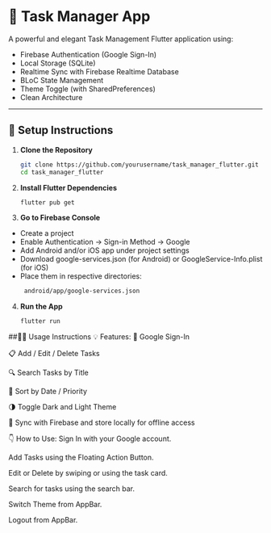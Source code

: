# 📝 Task Manager App

A powerful and elegant Task Management Flutter application using:

- Firebase Authentication (Google Sign-In)
- Local Storage (SQLite)
- Realtime Sync with Firebase Realtime Database
- BLoC State Management
- Theme Toggle (with SharedPreferences)
- Clean Architecture

---

## 🚀 Setup Instructions

1. **Clone the Repository**
   ```bash
   git clone https://github.com/yourusername/task_manager_flutter.git
   cd task_manager_flutter

2. **Install Flutter Dependencies**
   ```bash
   flutter pub get

3. **Go to Firebase Console**
- Create a project
- Enable Authentication → Sign-in Method → Google
- Add Android and/or iOS app under project settings
- Download google-services.json (for Android) or GoogleService-Info.plist (for iOS)
- Place them in respective directories:
  ```bash
   android/app/google-services.json

4. **Run the App**
   ```bash 
   flutter run


##🧑‍💻 Usage Instructions
💡 Features:
🔐 Google Sign-In

📋 Add / Edit / Delete Tasks

🔍 Search Tasks by Title

📅 Sort by Date / Priority

🌗 Toggle Dark and Light Theme

🔄 Sync with Firebase and store locally for offline access

👇 How to Use:
Sign In with your Google account.

Add Tasks using the Floating Action Button.

Edit or Delete by swiping or using the task card.

Search for tasks using the search bar.

Switch Theme from AppBar.

Logout from AppBar.
